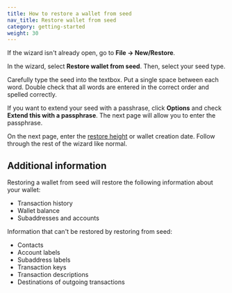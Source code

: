 ```yaml
---
title: How to restore a wallet from seed
nav_title: Restore wallet from seed
category: getting-started
weight: 30
---
```


If the wizard isn't already open, go to **File → New/Restore**.

In the wizard, select **Restore wallet from seed**. Then, select your seed type.

Carefully type the seed into the textbox. Put a single space between each word. Double check that all words are entered in the correct order and spelled correctly.

If you want to extend your seed with a passhrase, click **Options** and check **Extend this with a passphrase**. The 
next page will allow you to enter the passphrase.

On the next page, enter the [restore height](restore-height) or wallet creation date. Follow through the rest of the wizard like normal.

## Additional information

Restoring a wallet from seed will restore the following information about your wallet:

- Transaction history
- Wallet balance
- Subaddresses and accounts

Information that can't be restored by restoring from seed:

- Contacts
- Account labels
- Subaddress labels
- Transaction keys
- Transaction descriptions
- Destinations of outgoing transactions
